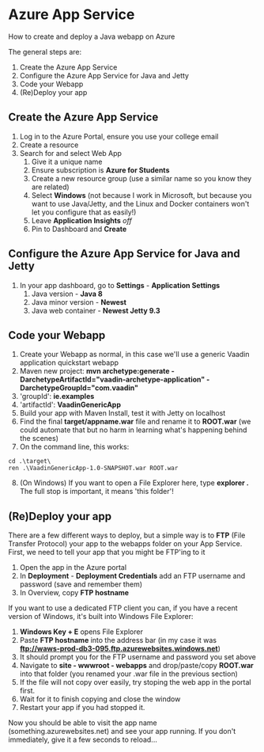 # Azure App Service
How to create and deploy a Java webapp on Azure

The general steps are:
1. Create the Azure App Service
2. Configure the Azure App Service for Java and Jetty
3. Code your Webapp
4. (Re)Deploy your app 

## Create the Azure App Service
1. Log in to the Azure Portal, ensure you use your college email
2. Create a resource
3. Search for and select Web App
    1. Give it a unique name 
    2. Ensure subscription is **Azure for Students**
    3. Create a new resource group (use a similar name so you know they are related)
    4. Select **Windows** (not because I work in Microsoft, but because you want to use Java/Jetty, and the Linux and Docker containers won't let you configure that as easily!)
    5. Leave **Application Insights** *off*
    6. Pin to Dashboard and **Create**

## Configure the Azure App Service for Java and Jetty
1. In your app dashboard, go to **Settings** - **Application Settings**
    1. Java version - **Java 8** 
    2. Java minor version - **Newest** 
    3. Java web container - **Newest Jetty 9.3** 

## Code your Webapp
1. Create your Webapp as normal, in this case we'll use a generic Vaadin application quickstart webapp
2. Maven new project: **mvn archetype:generate -DarchetypeArtifactId="vaadin-archetype-application" -DarchetypeGroupId="com.vaadin"**
3. 'groupId': **ie.examples**
4. 'artifactId': **VaadinGenericApp**
5. Build your app with Maven Install, test it with Jetty on localhost
6. Find the final **target/appname.war** file and rename it to **ROOT.war** (we could automate that but no harm in learning what's happening behind the scenes)
7. On the command line, this works:
```
cd .\target\
ren .\VaadinGenericApp-1.0-SNAPSHOT.war ROOT.war
```
8. (On Windows) If you want to open a File Explorer here, type **explorer .** The full stop is important, it means 'this folder'! 

## (Re)Deploy your app 
There are a few different ways to deploy, but a simple way is to **FTP** (File Transfer Protocol) your app to the webapps folder on your App Service.
First, we need to tell your app that you might be FTP'ing to it
1. Open the app in the Azure portal
2. In **Deployment** - **Deployment Credentials** add an FTP username and password (save and remember them)
3. In Overview, copy **FTP hostname** 

If you want to use a dedicated FTP client you can, if you have a recent version of Windows, it's built into Windows File Explorer:
1. **Windows Key + E** opens File Explorer
2.  Paste **FTP hostname** into the address bar (in my case it was **ftp://waws-prod-db3-095.ftp.azurewebsites.windows.net**)
3.  It should prompt you for the FTP username and password you set above
4.  Navigate to **site - wwwroot - webapps** and drop/paste/copy **ROOT.war** into that folder (you renamed your .war file in the previous section)
5. If the file will not copy over easily, try stoping the web app in the portal first.
6.  Wait for it to finish copying and close the window
7.  Restart your app if you had stopped it.

Now you should be able to visit the app name (something.azurewebsites.net) and see your app running. If you don't immediately, give it a few seconds to reload...

